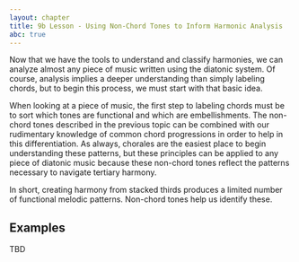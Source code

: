 ```yaml
---
layout: chapter
title: 9b Lesson - Using Non-Chord Tones to Inform Harmonic Analysis
abc: true
---
```


Now that we have the tools to understand and classify harmonies, we can analyze almost any piece of music written using the diatonic system. Of course, analysis implies a deeper understanding than simply labeling chords, but to begin this process, we must start with that basic idea.

When looking at a piece of music, the first step to labeling chords must be to sort which tones are functional and which are embellishments. The non-chord tones described in the previous topic can be combined with our rudimentary knowledge of common chord progressions in order to help in this differentiation. As always, chorales are the easiest place to begin understanding these patterns, but these principles can be applied to any piece of diatonic music because these non-chord tones reflect the patterns necessary to navigate tertiary harmony.

In short, creating harmony from stacked thirds produces a limited number of functional melodic patterns. Non-chord tones help us identify these.

## Examples

TBD

<!-- Use real musical excerpts in various textures to develop a method for differentiating between chord tones and NCTs. (e.g. finding a pedal in an arpeggiated texture.)

Links to some good examples:
http://musictheoryexamples.com/17RE/REf.html
http://musictheoryexamples.com/17RE/REg2.html
http://musictheoryexamples.com/17RE/REd.html

-->